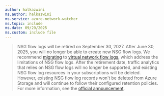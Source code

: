 ```yaml
---
author: halkazwini
ms.author: halkazwini
ms.service: azure-network-watcher
ms.topic: include
ms.date: 09/20/2025
ms.custom: include file
---
```

> NSG flow logs will be retired on September 30, 2027. After June 30, 2025, you will no longer be able to create new NSG flow logs. We recommend [migrating](../articles/network-watcher/nsg-flow-logs-migrate.md) to [virtual network flow logs](../articles/network-watcher/vnet-flow-logs-overview.md), which address the limitations of NSG flow logs. After the retirement date, traffic analytics that relies on NSG flow logs will no longer be supported, and existing NSG flow log resources in your subscriptions will be deleted. However, existing NSG flow log records won't be deleted from Azure Storage and will continue to follow their configured retention policies. For more information, see the [official announcement](https://azure.microsoft.com/updates/v2/Azure-NSG-flow-logs-Retirement).
